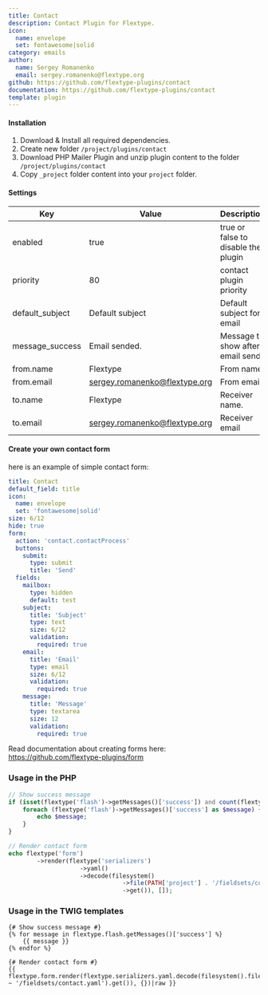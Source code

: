 ```yaml
---
title: Contact
description: Contact Plugin for Flextype.
icon:
  name: envelope
  set: fontawesome|solid
category: emails
author:
  name: Sergey Romanenko
  email: sergey.romanenko@flextype.org
github: https://github.com/flextype-plugins/contact
documentation: https://github.com/flextype-plugins/contact
template: plugin
---
```


#### Installation

1. Download & Install all required dependencies.
2. Create new folder `/project/plugins/contact`
3. Download PHP Mailer Plugin and unzip plugin content to the folder `/project/plugins/contact`
4. Copy `_project` folder content into your `project` folder.

#### Settings

| Key             | Value                         | Description                         |
| --------------- | ----------------------------- | ----------------------------------- |
| enabled         | true                          | true or false to disable the plugin |
| priority        | 80                            | contact plugin priority             |
| default_subject | Default subject               | Default subject for email           |
| message_success | Email sended.                 | Message to show after email send.   |
| from.name       | Flextype                      | From name                           |
| from.email      | sergey.romanenko@flextype.org | From email                          |
| to.name         | Flextype                      | Receiver name.                      |
| to.email        | sergey.romanenko@flextype.org | Receiver email                      |

#### Create your own contact form

here is an example of simple contact form:

```yaml
title: Contact
default_field: title
icon:
  name: envelope
  set: 'fontawesome|solid'
size: 6/12
hide: true
form:
  action: 'contact.contactProcess'
  buttons:
    submit:
      type: submit
      title: 'Send'
  fields:
    mailbox:
      type: hidden
      default: test
    subject:
      title: 'Subject'
      type: text
      size: 6/12
      validation:
        required: true
    email:
      title: 'Email'
      type: email
      size: 6/12
      validation:
        required: true
    message:
      title: 'Message'
      type: textarea
      size: 12
      validation:
        required: true
```

Read documentation about creating forms here:  
https://github.com/flextype-plugins/form

### Usage in the PHP

```php
// Show success message
if (isset(flextype('flash')->getMessages()['success']) and count(flextype('flash')->getMessages()['success']) > 0)
    foreach (flextype('flash')->getMessages()['success'] as $message) {
        echo $message;
    }
}

// Render contact form
echo flextype('form')
        ->render(flextype('serializers')
                    ->yaml()
                    ->decode(filesystem()
                                ->file(PATH['project'] . '/fieldsets/contact.yaml')
                                ->get()), []);
```

### Usage in the TWIG templates

```twig
{# Show success message #}
{% for message in flextype.flash.getMessages()['success'] %}
    {{ message }}
{% endfor %}

{# Render contact form #}
{{ flextype.form.render(flextype.serializers.yaml.decode(filesystem().file(PATH_PROJECT ~ '/fieldsets/contact.yaml').get()), {})|raw }}
```
